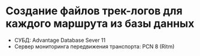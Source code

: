 # Создание файлов трек-логов для каждого маршрута из базы данных

- СУБД: Advantage Database Sever 11
- Сервер мониторинга передвижения транспорта: PCN 8 (Ritm)
